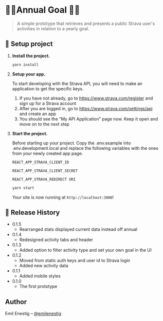 # 🏃‍♀️Annual Goal 🏃‍♂️

> A simple prototype that retrieves and presents a public Strava user's activities in relation to a yearly goal.

## 🚀 Setup project

1.  **Install the project.**

    ```sh
    yarn install
    ```

2.  **Setup your app.**

    To start developing with the Strava API, you will need to make an application to get the specific keys.

    1. If you have not already, go to https://www.strava.com/register and sign up for a Strava account
    2. After you are logged in, go to https://www.strava.com/settings/api and create an app
    3. You should see the “My API Application” page now. Keep it open and move on to the next step

3.  **Start the project.**

    Before starting up your project. Copy the .env.example into .env.development.local and replace the following variables with the ones from your newly created app page.

    `REACT_APP_STRAVA_CLIENT_ID`

    `REACT_APP_STRAVA_CLIENT_SECRET`

    `REACT_APP_STRAVA_REDIRECT URI`

    ```sh
    yarn start
    ```

    Your site is now running at `http://localhost:3000`!

## 💫 Release History

- 0.1.5
  - Rearranged stats displayed current data instead off annual
- 0.1.4
  - Redesigned activity tabs and header
- 0.1.3
  - Added option to filter activity type and set your own goal in the UI
- 0.1.2
  - Moved from static auth keys and user id to Strava login
  - Added new activity data
- 0.1.1
  - Added mobile styles
- 0.1.0
  - The first prototype

## Author

Emil Enestig – [@emilenestig](https://twitter.com/emilenestig)
